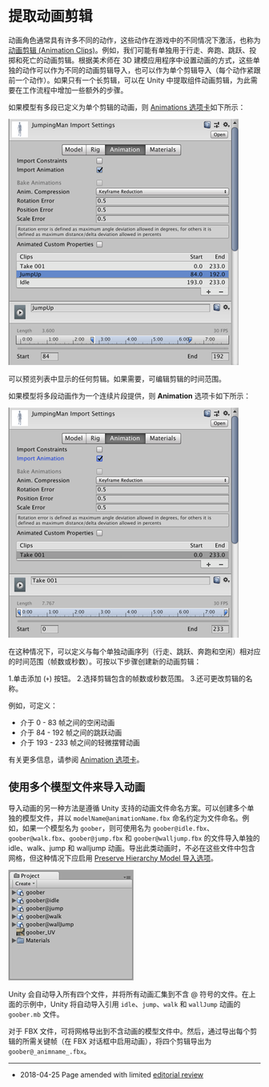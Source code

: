 # 提取动画剪辑

动画角色通常具有许多不同的动作，这些动作在游戏中的不同情况下激活，也称为[动画剪辑 (Animation Clips)](class-AnimationClip.html)。例如，我们可能有单独用于行走、奔跑、跳跃、投掷和死亡的动画剪辑。根据美术师在 3D 建模应用程序中设置动画的方式，这些单独的动作可以作为不同的动画剪辑导入，也可以作为单个剪辑导入（每个动作紧跟前一个动作）。如果只有一个长剪辑，可以在 Unity 中提取组件动画剪辑，为此需要在工作流程中增加一些额外的步骤。

如果模型有多段已定义为单个剪辑的动画，则 [Animations 选项卡](class-AnimationClip.html)如下所示：

![已定义多个动画剪辑的模型文件](../uploads/Main/MecanimImportPreSplitAnimation.png)

可以预览列表中显示的任何剪辑。如果需要，可编辑剪辑的时间范围。

如果模型将多段动画作为一个连续片段提供，则 __Animation__ 选项卡如下所示：

![具有一个较长连续动画剪辑的模型文件](../uploads/Main/MecanimImportAnimationNoSplit.png)

在这种情况下，可以定义与每个单独动画序列（行走、跳跃、奔跑和空闲）相对应的时间范围（帧数或秒数）。可按以下步骤创建新的动画剪辑：

1.单击添加 (`+`) 按钮。
2.选择剪辑包含的帧数或秒数范围。
3.还可更改剪辑的名称。

例如，可定义：

* 介于 0 - 83 帧之间的空闲动画
* 介于 84 - 192 帧之间的跳跃动画
* 介于 193 - 233 帧之间的轻微摆臂动画

有关更多信息，请参阅 [Animation 选项卡](class-AnimationClip.html)。


## 使用多个模型文件来导入动画

导入动画的另一种方法是遵循 Unity 支持的动画文件命名方案。可以创建多个单独的模型文件，并以 `modelName@animationName.fbx` 命名约定为文件命名。例如，如果一个模型名为 `goober`，则可使用名为 `goober@idle.fbx`、`goober@walk.fbx`、`goober@jump.fbx` 和 `goober@walljump.fbx` 的文件导入单独的 idle、walk、jump 和 walljump 动画。导出此类动画时，不必在这些文件中包含网格，但这种情况下应启用 [Preserve Hierarchy Model 导入选项](FBXImporter-Model.html)。

![动画角色的四个动画文件的示例](../uploads/Main/animation_at_naming.png)

Unity 会自动导入所有四个文件，并将所有动画汇集到不含 @ 符号的文件。在上面的示例中，Unity 将自动导入引用 `idle`、`jump`、`walk` 和 `wallJump` 动画的 `goober.mb` 文件。

对于 FBX 文件，可将网格导出到不含动画的模型文件中。然后，通过导出每个剪辑的所需关键帧（在 FBX 对话框中启用动画），将四个剪辑导出为 `goober@_animname_.fbx`。

---

* <span class="page-edit"> 2018-04-25  Page amended with limited [editorial review](DocumentationEditorialReview.html)
</span>
